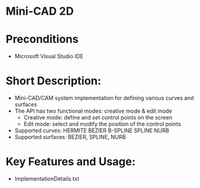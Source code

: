 # Mini-CAD 2D

# Preconditions
   - Microsoft Visual Studio IDE

# Short Description:
   - Mini-CAD/CAM system implementation for defining various curves and surfaces
   - The API has two functional modes: creative mode & edit mode
      * Creative mode: define and set control points on the screen
      * Edit mode: select and modify the position of the control points
   - Supported curves: HERMITE BEZIER B-SPLINE SPLINE NURB
   - Supported surfaces: BEZIER, SPLINE, NURB

# Key Features and Usage:
   - ImplementationDetails.txt
